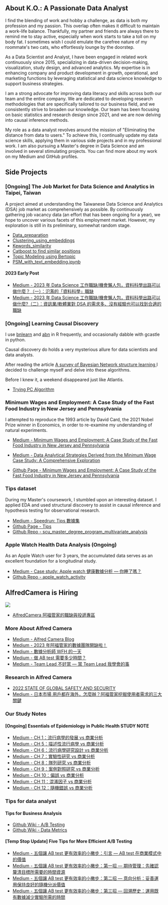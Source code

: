 ## About K.O.: A Passionate Data Analyst

I find the blending of work and hobby a challenge, as data is both my profession and my passion. This overlap often makes it difficult to maintain a work-life balance. Thankfully, my partner and friends are always there to remind me to stay active, especially when work starts to take a toll on my body fat. I sometimes wish I could emulate the carefree nature of my roommate's two cats, who effortlessly lounge by the doorstep.

As a Data Scientist and Analyst, I have been engaged in related work continuously since 2015, specializing in data-driven decision-making, visualization, study design, and advanced analytics. My expertise is in enhancing company and product development in growth, operational, and marketing functions by leveraging statistical and data science knowledge to support business strategies.

I am a strong advocate for improving data literacy and skills across both our team and the entire company. We are dedicated to developing research methodologies that are specifically tailored to our business field, and we consistently strive to broaden our knowledge. Our team has been focusing on basic statistics and research design since 2021, and we are now delving into causal inference methods.

My role as a data analyst revolves around the mission of "Eliminating the distance from data to users." To achieve this, I continually update my data science skills, applying them in various side projects and in my professional work. I am also pursuing a Master's degree in Data Science and am involved in several stimulating projects. You can find more about my work on my Medium and GitHub profiles.

## Side Projects

### [Ongoing] The Job Market for Data Science and Analytics in Taipei, Taiwan

A project aimed at understanding the Taiwanese Data Science and Analytics (DSA) job market as comprehensively as possible. By continuously gathering job vacancy data (an effort that has been ongoing for a year), we hope to uncover various facets of this employment market. However, my exploration is still in its preliminary, somewhat random stage.

 - [Data_preparation](https://github.com/seimwiwa/playground_python/blob/main/20231119_job_market_part_1_data_preparation.ipynb)
 - [Clustering_using_embeddings](https://github.com/seimwiwa/playground_python/blob/main/20231119_job_market_part_2_clustering_using_embeddings.ipynb)
 - [Kewords_similarity](https://github.com/seimwiwa/playground_python/blob/main/20231119_job_market_part_3_kewords_similarity.ipynb)
 - [Catboost to find similar positions](https://github.com/seimwiwa/playground_python/blob/main/20231119_job_market_part_4_catboost.ipynb)
 - [Topic Modeling using Bertopic](https://github.com/seimwiwa/playground_python/blob/main/20231119_job_market_part_5_topic_modeling.ipynb)
 - [PSM_with_text_embedding.ipynb](https://github.com/seimwiwa/playground_python/blob/main/20231203_job_market_part_6_psm_with_text_embedding.ipynb)

#### 2023 Early Post

 - [Medium - 2023 年 Data Science 工作職缺/機會懶人包，資料科學出路可以做什麼？（一）：氾濫的「資料科學」職缺](https://medium.com/@bananish.cyk/2023-年-data-science-工作職缺-機會懶人包-資料科學出路可以做什麼-一-氾濫的-資料科學-職缺-bf3e358ef93d)
 - [Medium - 2023 年 Data Science 工作職缺/機會懶人包，資料科學出路可以做什麼?（二）：資訊業/軟體業對 DSA 的需求多、沒有經驗也可以找到合適的職缺](https://medium.com/@bananish.cyk/2023-年-data-science-工作職缺-機會懶人包-資料科學出路可以做什麼-二-資訊業-軟體業對-dsa-的需求多-沒有經驗也可以找到合適的職缺-cc8a74b17fc0)

### [Ongoing] Learning Causal Discovery

I use [bnlearn](https://www.bnlearn.com/) and [abn](http://r-bayesian-networks.org/) in R frequently, and occasionally dabble with gcastle in python.

Causal discovery do holds a very mysterious allure for data scientists and data analysts.

After reading the article [A survey of Bayesian Network structure learning
](https://link.springer.com/article/10.1007/s10462-022-10351-w)
I decided to challenge myself and delve into these algorithms.

Before I knew it, a weekend disappeared just like Atlantis.

- [Trying PC Algorithm](https://github.com/seimwiwa/playground_python/blob/main/20231202_trying_pc_algorithm.ipynb)

### Minimum Wages and Employment: A Case Study of the Fast Food Industry in New Jersey and Pennsylvania

I attempted to reproduce the 1993 article by David Card, the 2021 Nobel Prize winner in Economics, in order to re-examine my understanding of natural experiments.

 - [Medium - Minimum Wages and Employment: A Case Study of the Fast Food Industry in New Jersey and Pennsylvania](https://medium.com/the-whispers-of-a-data-analyst/minimum-wages-and-employment-a-case-study-of-the-fast-food-industry-in-new-jersey-and-pennsylvania-9c008b8a5b57)

 - [Medium - Data Analytical Strategies Derived from the Minimum Wage Case Study: A Comprehensive Exploration](https://medium.com/the-whispers-of-a-data-analyst/data-analytical-strategies-derived-from-the-minimum-wage-case-study-a-comprehensive-exploration-6691db5647f8)

 - [Github Page - Minimum Wages and Employment: A Case Study of the Fast Food Industry in New Jersey and Pennsylvania](https://seimwiwa.github.io/minimum_wages_and_employment_in_nj/)
 
### Tips dataset

During my Master's coursework, I stumbled upon an interesting dataset. I applied EDA and used structural discovery to assist in causal inference and hypothesis testing for observational research.

 - [Medium - Speedrun: Tips 數據集](https://medium.com/the-whispers-of-a-data-analyst/speedrun-tips-數據集-515740298ebf)
 - [Github Page - Tips](https://seimwiwa.github.io/scu_master_degree_program_multivariate_analysis/2023_03_11_Tips.html)
 - [Github Repo - scu_master_degree_program_multivariate_analysis](https://github.com/seimwiwa/scu_master_degree_program_multivariate_analysis)

### Apple Watch Health Data Analysis (Ongoing)

As an Apple Watch user for 3 years, the accumulated data serves as an excellent foundation for a longitudinal study.

 - [Medium - Case study: Apple watch 健康數據分析 — 你睡了嗎？](https://medium.com/the-whispers-of-a-data-analyst/case-study-%E5%81%A5%E5%BA%B7%E6%95%B8%E6%93%9A%E5%88%86%E6%9E%90-%E4%BD%A0%E7%9D%A1%E4%BA%86%E5%97%8E-869e3295b6be)
 - [Github Repo - apple_watch_activity](https://github.com/seimwiwa/apple_watch_activity.git)

## AlfredCamera is Hiring

![](https://alfred.camera/rebranding-static/logo.svg)

 - [AlfredCamera 阿福管家的職缺與投遞專區](https://alfred.teamdoor.io/)

### More About Alfred Camera

 - [Medium - Alfred Camera Blog](https://medium.com/alfredcamera)
 - [Medium - 2023 年阿福管家的數據團隊開缺啦！](https://medium.com/alfredcamera/2023-年阿福管家的數據團隊開缺啦-e614fcea7f41)
 - [Medium - 數據分析師 WFH 的一天](https://medium.com/alfredcamera/數據分析師-wfh-的一天-79b959e43e70)
 - [Medium - 做 AB test 需要多少時間？](https://medium.com/alfredcamera/%E5%81%9A-ab-test-%E9%9C%80%E8%A6%81%E5%A4%9A%E5%B0%91%E6%99%82%E9%96%93-c401fbe00eb0)
 - [Medium - Team Lead 不好當 — 當 Team Lead 我學會的事](https://medium.com/alfredcamera/team-lead-不好當-當-team-lead-我學會的事-b9a011dd88af)

### Research in Alfred Camera

- [2022 STATE OF GLOBAL SAFETY AND SECURITY](https://alfred.camera/state-of-security/en/2022/)
- [Medium - 日本市場 用戶都在海外，怎麼辦？阿福管家挖掘使用者需求的三大關鍵](https://medium.com/alfredcamera/阿福管家-寶寶-兒童攝影機使用習慣-95f3a0f3e0d0)

### Our Study Notes

#### [Ongoing] Essentials of Epidemiology in Public Health STUDY NOTE

 - [Medium - CH 1：流行病學的發展 vs 商業分析](https://medium.com/the-whispers-of-a-data-analyst/ch-1-the-approach-and-evolution-of-epidemiology-6f2e0dbbfd27)
 - [Medium - CH 5：描述性流行病學 vs 商業分析](https://medium.com/the-whispers-of-a-data-analyst/ch-5-描述性流行病學-vs-商業分析-61cdd630fcc9) 
 - [Medium - CH 6：流行病學研究設計 vs 商業分析](https://medium.com/the-whispers-of-a-data-analyst/ch-6-流行病學研究設計-vs-商業分析-c9d039187c5d)
 - [Medium - CH 7：實驗性研究 vs 商業分析](https://medium.com/the-whispers-of-a-data-analyst/ch-7-實驗性研究-vs-商業分析-634053471331)
 - [Medium - CH 8：隊列研究 vs 商業分析](https://medium.com/the-whispers-of-a-data-analyst/ch-8-隊列研究-vs-商業分析-237474dec6e9)
 - [Medium - CH 9：案例對照研究 vs 商業分析](https://medium.com/the-whispers-of-a-data-analyst/ch-9-案例對照研究-vs-商業分析-eff5a0e299ec)
 - [Medium - CH 10：偏誤 vs 商業分析](https://medium.com/the-whispers-of-a-data-analyst/ch-10-偏誤-vs-商業分析-d7ccb1f62051)
 - [Medium - CH 11：混淆因子 vs 商業分析](https://medium.com/the-whispers-of-a-data-analyst/ch-10-混淆因子-vs-商業分析-20e8f28db6e6)
 - [Medium - CH 12：隨機錯誤 vs 商業分析](https://medium.com/the-whispers-of-a-data-analyst/ch-12-隨機錯誤-vs-商業分析-1611b9ae4da8)

### Tips for data analyst

#### Tips for Business Analysis
- [Github Wiki - A/B Testing](https://github.com/seimwiwa/seimwiwa/wiki/Tips-for-A-B-Testing-and-Randomized-Controlled-Trial-(RCT))
- [Github Wiki - Data Metrics](https://github.com/seimwiwa/seimwiwa/wiki/Tips-for-Data-Metrics)

#### [Temp Stop Update] Five Tips for More Efficient A/B Testing

 - [Medium - 五個讓 AB test 更有效率的小撇步：引言 — AB test 在商業模式中的價值](https://medium.com/@bananish.cyk/五個讓-ab-test-更有效率的小撇步-一-引言-ab-test-在商業模式中的價值-567dae001972)
 - [Medium - 五個讓 AB test 更有效率的小撇步：第一招 — 期待管理：先確認釐清目標所需要的時間資源](https://medium.com/@bananish.cyk/五個讓-ab-test-更有效率的小撇步-第一招-期待管理-先確認釐清目標所需要的時間資源-53d3bf72460e)
 - [Medium - 五個讓 AB test 更有效率的小撇步：第二招 — 意向分析：妥善運用保持良好的隨機分派價值](https://medium.com/@bananish.cyk/五個讓-ab-test-更有效率的小撇步-第二招-意向分析-妥善運用保持良好的隨機分派價值-b201a568239c)
 - [Medium - 五個讓 AB test 更有效率的小撇步：第三招 — 回溯歷史：運用既有數據減少實驗所需的時間](https://medium.com/@bananish.cyk/五個讓-ab-test-更有效率的小撇步-第三招-回溯歷史-運用既有數據減少實驗所需的時間-d2b97ceffe59)

